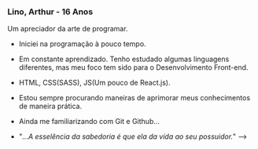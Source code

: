 ### Lino, Arthur - 16 Anos

Um apreciador da arte de programar.

- Iniciei na programação à pouco tempo.
- Em constante aprendizado. Tenho estudado algumas linguagens diferentes, mas meu foco tem sido para o Desenvolvimento Front-end.
- HTML, CSS(SASS), JS(Um pouco de React.js).
- Estou sempre procurando maneiras de aprimorar meus conhecimentos de maneira prática. 
- Ainda me familiarizando com Git e Github...

- "_...A esselência da sabedoria é que ela da vida ao seu possuidor._"
-->
